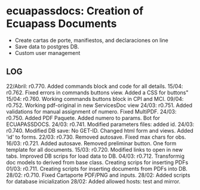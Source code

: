 # ecuapassdocs: Creation of Ecuapass Documents 
- Create cartas de porte, manifiestos, and declaraciones on line
- Save data to postgres DB.
- Custom user management

## LOG
22/Abril: r0.770. Added commands block and code for all details.
15/04: r0.762. Fixed errors in commands buttons view. Added a CSS for buttons"
15/04: r0.760. Working commands buttons block in CPI and MCI. 
09/04: r0.752. Working pdf-original in new ServicesDoc view
24/03: r0.751. Added validations for manual assignment of numero. Fixed MultiPDF.
24/03: r0.750. Added PDF Paquete. Added numero to params. Bot for ECUAPASSDOCS.
24/03: r0.741. Modified parameters files: added id.
24/03: r0.740. Modified DB save: No GET-ID. Changed html form and views. Added 'id' to forms.
22/03: r0.730. Removed autosave. Fixed max chars for obs.
16/03: r0.721. Added autosave. Removed preliminar button. One form template for all documents.
15/03: r0.720. Modified links to open in new tabs. Improved DB scrips for load data to DB.
04/03: r0.712. Transformig doc models to derived from base class. Creating scrips for inserting PDFs
01/03: r0.711. Creating scripts for inserting documents from PDFs into DB. 
28/02: r0.710. Fixed Cartaporte PDF/PNG and inputs.
28/02: Added scripts for database inicialization
28/02: Added allowed hosts: test and mirror.

